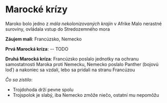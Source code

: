 # Marocké krízy
Maroko bolo jedno z *mála nekolonizovaných krajín* v Afrike
Malo nerastné suroviny, ovládala vstup do Stredozemného mora

**Záujem mali**: Francúzsko, Nemecko

**Prvá Marocká kríza**: -- TODO

**Druhá Marocká kríza**: Francúzsko poslalo jednotky na ochranu samostatnosti Maroka proti Nemecku, Nemecko poslalo Panther (bojovú loď) a nakoniec sa vzdali, lebo sa pridali na stranu Francúzou

*Čo sa zistilo*:
- Trojdohoda drží pevne spolu
- Trojspolok je slabý, iba Nemecko zmôže niečo, ostatní mu nepomôžu